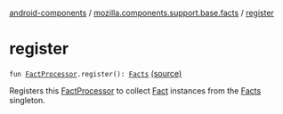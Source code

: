 [android-components](../index.md) / [mozilla.components.support.base.facts](index.md) / [register](./register.md)

# register

`fun `[`FactProcessor`](-fact-processor/index.md)`.register(): `[`Facts`](-facts/index.md) [(source)](https://github.com/mozilla-mobile/android-components/blob/master/components/support/base/src/main/java/mozilla/components/support/base/facts/FactProcessor.kt#L20)

Registers this [FactProcessor](-fact-processor/index.md) to collect [Fact](-fact/index.md) instances from the [Facts](-facts/index.md) singleton.

